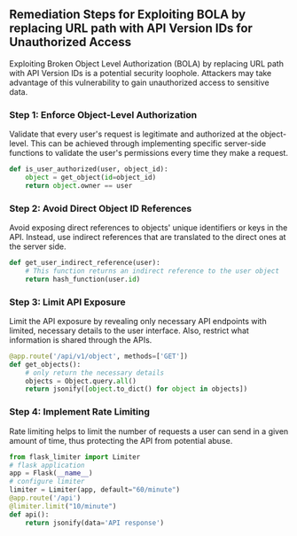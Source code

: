 

## Remediation Steps for Exploiting BOLA by replacing URL path with API Version IDs for Unauthorized Access

Exploiting Broken Object Level Authorization (BOLA) by replacing URL path with API Version IDs is a potential security loophole. Attackers may take advantage of this vulnerability to gain unauthorized access to sensitive data.

### Step 1: Enforce Object-Level Authorization
Validate that every user's request is legitimate and authorized at the object-level. This can be achieved through implementing specific server-side functions to validate the user's permissions every time they make a request.

```python
def is_user_authorized(user, object_id):
    object = get_object(id=object_id)
    return object.owner == user
```

### Step 2: Avoid Direct Object ID References
Avoid exposing direct references to objects' unique identifiers or keys in the API. Instead, use indirect references that are translated to the direct ones at the server side.

```python
def get_user_indirect_reference(user):
    # This function returns an indirect reference to the user object
    return hash_function(user.id)
```

### Step 3: Limit API Exposure
Limit the API exposure by revealing only necessary API endpoints with limited, necessary details to the user interface. Also, restrict what information is shared through the APIs.

```python
@app.route('/api/v1/object', methods=['GET'])
def get_objects():
    # only return the necessary details
    objects = Object.query.all()
    return jsonify([object.to_dict() for object in objects])
```

### Step 4: Implement Rate Limiting
Rate limiting helps to limit the number of requests a user can send in a given amount of time, thus protecting the API from potential abuse.

```python
from flask_limiter import Limiter
# flask application
app = Flask(__name__)
# configure limiter
limiter = Limiter(app, default="60/minute")
@app.route('/api')
@limiter.limit("10/minute")
def api():
    return jsonify(data='API response')
```
